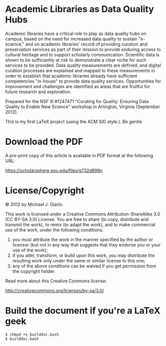 # Academic Libraries as Data Quality Hubs

Academic libraries have a critical role to play as data quality hubs
on campus, based on the need for increased data quality to sustain
"e-science," and on academic libraries' record of providing
curation and preservation services as part of their mission to
provide enduring access to cultural heritage and to support
scholarly communication. Scientific data is shown to be
sufficiently at risk to demonstrate a clear niche for such services
to be provided. Data quality measurements are defined, and digital
curation processes are explained and mapped to these measurements in
order to establish that academic libraries already have sufficient
competencies "in-house" to provide data quality
services. Opportunities for improvement and challenges are
identified as areas that are fruitful for future research and
exploration.

Prepared for the NSF III #1247471 "Curating for Quality: Ensuring
Data Quality to Enable New Science" workshop in Arlington, Virginia
(September 2012).

This is my first LaTeX project (using the ACM SIG style.). Be gentle.

# Download the PDF

A pre-print copy of this article is available in PDF format at the
following URL:

https://scholarsphere.psu.edu/files/g732d898n

# License/Copyright 

© 2012 by Michael J. Giarlo.

This work is licensed under a Creative Commons Attribution-ShareAlike
3.0 (CC BY-SA 3.0) License. You are free to share (to copy, distribute
and transmit the work), to remix (to adapt the work), and to make
commercial use of the work, under the following conditions:

1. you must attribute the work in the manner specified by the author or licensor (but not in any way that suggests that they endorse you or your use of the work);
1. if you alter, transform, or build upon this work, you may distribute the resulting work only under the same or similar license to this one;
1. any of the above conditions can be waived if you get permission from the copyright holder.

Read more about this Creative Commons license: 

http://creativecommons.org/licenses/by-sa/3.0/

# Build the document if you're a LaTeX geek

```
$ chmod +x builddoc.bash
$ builddoc.bash
```

